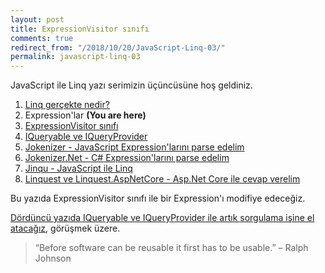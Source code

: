 ```yaml
---
layout: post
title: ExpressionVisitor sınıfı
comments: true
redirect_from: "/2018/10/20/JavaScript-Linq-03/"
permalink: javascript-linq-03
---
```


JavaScript ile Linq yazı serimizin üçüncüsüne hoş geldiniz.

1. [Linq gerçekte nedir?](/javascript-linq-01)
2. Expression'lar **(You are here)**
3. [ExpressionVisitor sınıfı](/javascript-linq-03)
4. [IQueryable ve IQueryProvider](/javascript-linq-04)
5. [Jokenizer - JavaScript Expression'larını parse edelim](/javascript-linq-05)
6. [Jokenizer.Net - C# Expression'larını parse edelim](/javascript-linq-06)
7. [Jinqu - JavaScript ile Linq](/javascript-linq-07)
8. [Linquest ve Linquest.AspNetCore - Asp.Net Core ile cevap verelim](/javascript-linq-08)

Bu yazıda ExpressionVisitor sınıfı ile bir Expression'ı modifiye edeceğiz.

[Dördüncü yazıda IQueryable ve IQueryProvider ile artık sorgulama işine el atacağız](/javascript-linq-04), görüşmek üzere.

> “Before software can be reusable it first has to be usable.” – Ralph Johnson
